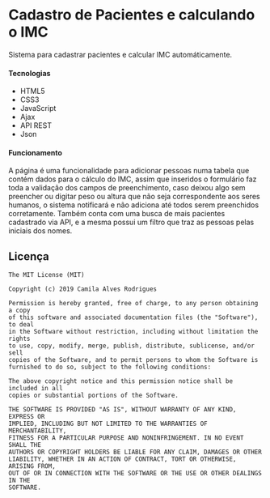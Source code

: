 # Cadastro de Pacientes e calculando o IMC

Sistema para cadastrar pacientes e calcular IMC automáticamente.

#### Tecnologias

* HTML5
* CSS3
* JavaScript
* Ajax
* API REST
* Json

#### Funcionamento

A página é uma funcionalidade para adicionar pessoas numa tabela que contém dados para o cálculo do IMC, assim que inseridos o formulário faz toda a validação dos campos de preenchimento, caso deixou algo sem preencher ou digitar peso ou altura que não seja correspondente aos seres humanos, o sistema notificará e não adiciona até todos serem preenchidos corretamente.
Também conta com uma busca de mais pacientes cadastrado via API, e a mesma possui um filtro que traz as pessoas pelas iniciais dos nomes.

## Licença

    The MIT License (MIT)

    Copyright (c) 2019 Camila Alves Rodrigues

    Permission is hereby granted, free of charge, to any person obtaining a copy
    of this software and associated documentation files (the "Software"), to deal
    in the Software without restriction, including without limitation the rights
    to use, copy, modify, merge, publish, distribute, sublicense, and/or sell
    copies of the Software, and to permit persons to whom the Software is
    furnished to do so, subject to the following conditions:

    The above copyright notice and this permission notice shall be included in all
    copies or substantial portions of the Software.

    THE SOFTWARE IS PROVIDED "AS IS", WITHOUT WARRANTY OF ANY KIND, EXPRESS OR
    IMPLIED, INCLUDING BUT NOT LIMITED TO THE WARRANTIES OF MERCHANTABILITY,
    FITNESS FOR A PARTICULAR PURPOSE AND NONINFRINGEMENT. IN NO EVENT SHALL THE
    AUTHORS OR COPYRIGHT HOLDERS BE LIABLE FOR ANY CLAIM, DAMAGES OR OTHER
    LIABILITY, WHETHER IN AN ACTION OF CONTRACT, TORT OR OTHERWISE, ARISING FROM,
    OUT OF OR IN CONNECTION WITH THE SOFTWARE OR THE USE OR OTHER DEALINGS IN THE
    SOFTWARE.
